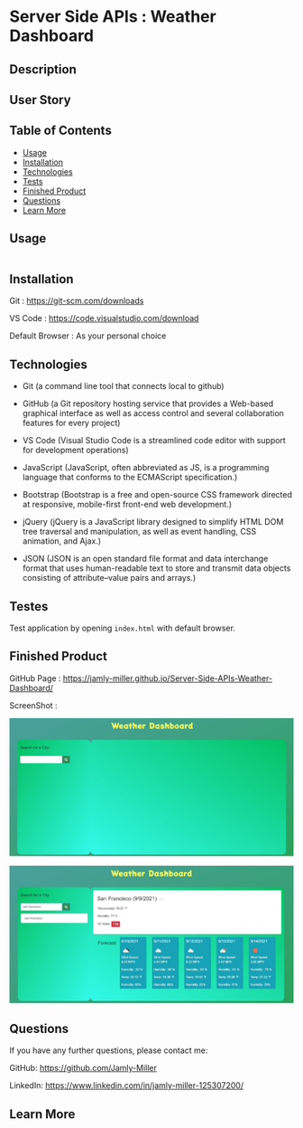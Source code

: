 # Server Side APIs : Weather Dashboard


## Description


## User Story


## Table of Contents

* [Usage](#usage)
* [Installation](#installation)
* [Technologies](#technologies)
* [Tests](#tests)
* [Finished Product](#finished-product)
* [Questions](#questions)
* [Learn More](#learn-more)


## Usage

```
```


## **Installation**

Git : https://git-scm.com/downloads

VS Code : https://code.visualstudio.com/download

Default Browser : As your personal choice


## Technologies

* Git (a command line tool that connects local to github)

* GitHub (a Git repository hosting service that provides a Web-based graphical interface as well as access control and several collaboration features for every project)

* VS Code (Visual Studio Code is a streamlined code editor with support for development operations)

* JavaScript (JavaScript, often abbreviated as JS, is a programming language that conforms to the ECMAScript specification.)

* Bootstrap (Bootstrap is a free and open-source CSS framework directed at responsive, mobile-first front-end web development.)

* jQuery (jQuery is a JavaScript library designed to simplify HTML DOM tree traversal and manipulation, as well as event handling, CSS animation, and Ajax.)

* JSON (JSON is an open standard file format and data interchange format that uses human-readable text to store and transmit data objects consisting of attribute–value pairs and arrays.)

## Testes

Test application by opening ``` index.html ``` with default browser.


## Finished Product

GitHub Page : https://jamly-miller.github.io/Server-Side-APIs-Weather-Dashboard/

ScreenShot :

![ScreenShot](./assets/img/ServerS-Side-APIs-Screenshot1.jpg)

![ScreenShot](./assets/img/ServerS-Side-APIs-Screenshot2.jpg)

## Questions

If you have any further questions, please contact me:

GitHub: https://github.com/Jamly-Miller

LinkedIn: https://www.linkedin.com/in/jamly-miller-125307200/


## Learn More